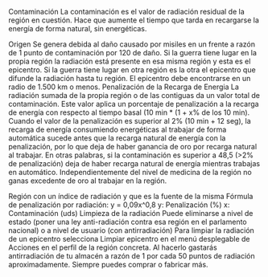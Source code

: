 Contaminación
La contaminación es el valor de radiación residual de la región en cuestión. Hace que aumente el tiempo que tarda en recargarse la energía de forma natural, sin energéticas.

Origen
Se genera debida al daño causado por misiles en un frente a razón de 1 punto de contaminación por 120 de daño.
Si la guerra tiene lugar en la propia región la radiación está presente en esa misma región y esta es el epicentro.
Si la guerra tiene lugar en otra región es la otra el epicentro que difunde la radiación hasta tu región. El epicentro debe encontrarse en un radio de 1.500 km o menos.
Penalización de la Recarga de Energia
La radiación sumada de la propia región o de las contiguas da un valor total de contaminación. Este valor aplica un porcentaje de penalización a la recarga de energía con respecto al tiempo basal (10 min * (1 + x% de los 10 min).
Cuando el valor de la penalización es superior al 2% (10 min + 12 seg), la recarga de energía consumiendo energéticas al trabajar de forma automática sucede antes que la recarga natural de energía con la penalización, por lo que deja de haber ganancia de oro por recarga natural al trabajar.
En otras palabras, si la contaminación es superior a 48,5 (>2% de penalización) deja de haber recarga natural de energía mientras trabajas en automático. Independientemente del nivel de medicina de la región no ganas excedente de oro al trabajar en la región.

Región con un índice de radiación y que es la fuente de la misma
Fórmula de penalización por radiación:
y = 0,09x^0,8
y: Penalización (%)
x: Contaminación (uds)
Limpieza de la radiación
Puede eliminarse a nivel de estado (poner una ley anti-radiación contra esa región en el parlamento nacional) o a nivel de usuario (con antirradiación)
Para limpiar la radiación de un epicentro selecciona Limpiar epicentro en el menú desplegable de Acciones en el perfil de la región concreta. Al hacerlo gastarás antirradiación de tu almacén a razón de 1 por cada 50 puntos de radiación aproximadamente. Siempre puedes comprar o fabricar más.